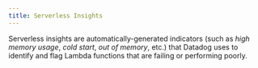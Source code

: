 ```yaml
---
title: Serverless Insights
---
```

Serverless insights are automatically-generated indicators (such as *high memory usage*, *cold start*, *out of memory*, etc.) that Datadog uses to identify and flag Lambda functions that are failing or performing poorly.